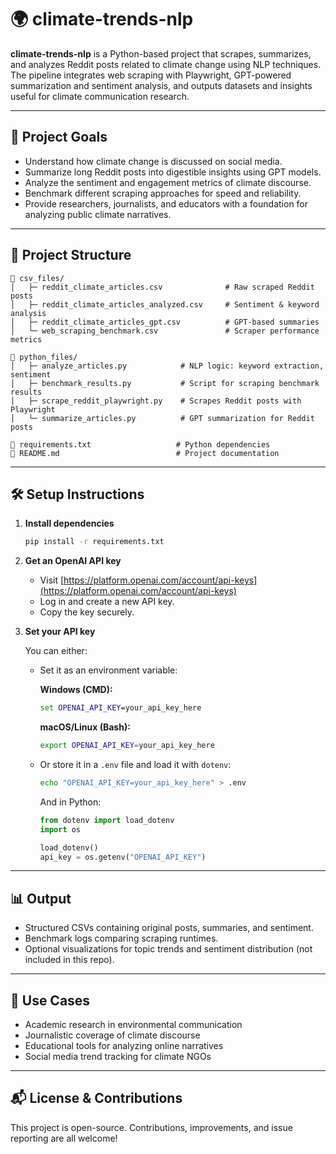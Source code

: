 # 🌍 climate-trends-nlp

**climate-trends-nlp** is a Python-based project that scrapes, summarizes, and analyzes Reddit posts related to climate change using NLP techniques. The pipeline integrates web scraping with Playwright, GPT-powered summarization and sentiment analysis, and outputs datasets and insights useful for climate communication research.

---

## 🧠 Project Goals

- Understand how climate change is discussed on social media.
- Summarize long Reddit posts into digestible insights using GPT models.
- Analyze the sentiment and engagement metrics of climate discourse.
- Benchmark different scraping approaches for speed and reliability.
- Provide researchers, journalists, and educators with a foundation for analyzing public climate narratives.

---

## 📁 Project Structure

```
📁 csv_files/
│   ├─ reddit_climate_articles.csv              # Raw scraped Reddit posts
│   ├─ reddit_climate_articles_analyzed.csv     # Sentiment & keyword analysis
│   ├─ reddit_climate_articles_gpt.csv          # GPT-based summaries
│   └─ web_scraping_benchmark.csv               # Scraper performance metrics

📁 python_files/
│   ├─ analyze_articles.py            # NLP logic: keyword extraction, sentiment
│   ├─ benchmark_results.py           # Script for scraping benchmark results
│   ├─ scrape_reddit_playwright.py    # Scrapes Reddit posts with Playwright
│   └─ summarize_articles.py          # GPT summarization for Reddit posts

📄 requirements.txt                   # Python dependencies
📄 README.md                          # Project documentation
```

---

## 🛠️ Setup Instructions

1. **Install dependencies**

   ```bash
   pip install -r requirements.txt
   ```

2. **Get an OpenAI API key**

   - Visit [https://platform.openai.com/account/api-keys](https://platform.openai.com/account/api-keys)
   - Log in and create a new API key.
   - Copy the key securely.

3. **Set your API key**

   You can either:

   - Set it as an environment variable:

     **Windows (CMD):**
     ```cmd
     set OPENAI_API_KEY=your_api_key_here
     ```

     **macOS/Linux (Bash):**
     ```bash
     export OPENAI_API_KEY=your_api_key_here
     ```

   - Or store it in a `.env` file and load it with `dotenv`:

     ```bash
     echo "OPENAI_API_KEY=your_api_key_here" > .env
     ```

     And in Python:

     ```python
     from dotenv import load_dotenv
     import os

     load_dotenv()
     api_key = os.getenv("OPENAI_API_KEY")
     ```

---

## 📊 Output

- Structured CSVs containing original posts, summaries, and sentiment.
- Benchmark logs comparing scraping runtimes.
- Optional visualizations for topic trends and sentiment distribution (not included in this repo).

---

## 📌 Use Cases

- Academic research in environmental communication
- Journalistic coverage of climate discourse
- Educational tools for analyzing online narratives
- Social media trend tracking for climate NGOs

---

## 📬 License & Contributions

This project is open-source. Contributions, improvements, and issue reporting are all welcome!
